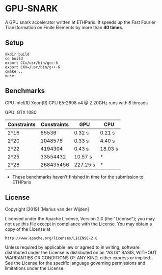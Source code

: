 # GPU-SNARK

A GPU snark accelerator written at ETHParis.
It speeds up the Fast Fourier Transformation on Finite Elements by more than **40 times**.

## Setup

```
mkdir build 
cd build
export CC=/usr/bin/gcc-6
export CXX=/usr/bin/g++-6
cmake ..
make
```

## Benchmarks

CPU Intel(R) Xeon(R) CPU E5-2698 v4 @ 2.20GHz runs with 8 threads

GPU: GTX 1080

Constraints | Constraints | GPU | CPU
------------|-------------|-----|-----
2^16 | 65536 | 0.32 s | 0.21 s
2^20 | 1048576 | 0.33 s | 4.40 s
2^22 | 4194304 | 0.43 s | 18.03 s
2^25 | 33554432 | 10.57 s | *
2^28 | 268435456 | 227.25 s | *

* These benchmarks haven't finished in time for the submission to ETHParis

## License

Copyright [2019] [Marius van der Wijden]

Licensed under the Apache License, Version 2.0 (the "License");
you may not use this file except in compliance with the License.
You may obtain a copy of the License at

    http://www.apache.org/licenses/LICENSE-2.0

Unless required by applicable law or agreed to in writing, software
distributed under the License is distributed on an "AS IS" BASIS,
WITHOUT WARRANTIES OR CONDITIONS OF ANY KIND, either express or implied.
See the License for the specific language governing permissions and
limitations under the License.
